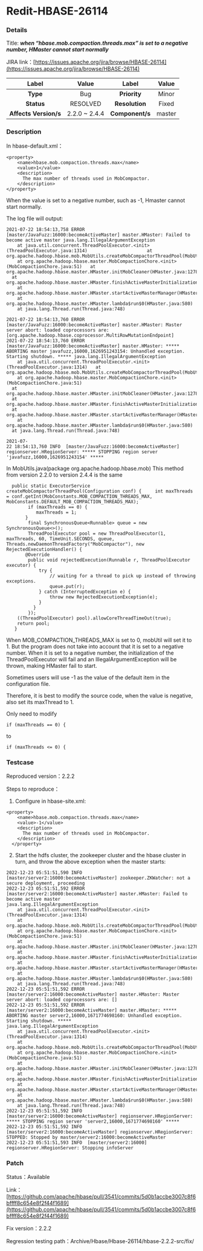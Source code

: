 # Redit-HBASE-26114

### Details

Title: ***when “hbase.mob.compaction.threads.max” is set to a negative number, HMaster cannot start normally***

JIRA link：[https://issues.apache.org/jira/browse/HBASE-26114](https://issues.apache.org/jira/browse/HBASE-26114)

|         Label         |        Value        |      Label      |         Value          |
|:---------------------:|:-------------------:|:---------------:|:----------------------:|
|       **Type**        |         Bug         |  **Priority**   |         Minor          |
|      **Status**       |      RESOLVED       | **Resolution**  |         Fixed          |
| **Affects Version/s** |   2.2.0 ~ 2.4.4     | **Component/s** |        master          |

### Description

In hbase-default.xml：
```
<property>     
    <name>hbase.mob.compaction.threads.max</name>     
    <value>1</value>     
    <description>       
      The max number of threads used in MobCompactor.     
    </description>   
</property>
```

When the value is set to a negative number, such as -1, Hmaster cannot start normally.

The log file will output:
```
2021-07-22 18:54:13,758 ERROR [master/JavaFuzz:16000:becomeActiveMaster] master.HMaster: Failed to become active master java.lang.IllegalArgumentException            
    at java.util.concurrent.ThreadPoolExecutor.<init>(ThreadPoolExecutor.java:1314)                      at org.apache.hadoop.hbase.mob.MobUtils.createMobCompactorThreadPool(MobUtils.java:880)
    at org.apache.hadoop.hbase.master.MobCompactionChore.<init>
(MobCompactionChore.java:51)   at org.apache.hadoop.hbase.master.HMaster.initMobCleaner(HMaster.java:1278) 
  at org.apache.hadoop.hbase.master.HMaster.finishActiveMasterInitialization(HMaster.java:1161) 
    at org.apache.hadoop.hbase.master.HMaster.startActiveMasterManager(HMaster.java:2112)
    at org.apache.hadoop.hbase.master.HMaster.lambda$run$0(HMaster.java:580)
    at java.lang.Thread.run(Thread.java:748) 

2021-07-22 18:54:13,760 ERROR [master/JavaFuzz:16000:becomeActiveMaster] master.HMaster: Master server abort: loaded coprocessors are: [org.apache.hadoop.hbase.coprocessor.MultiRowMutationEndpoint] 
2021-07-22 18:54:13,760 ERROR [master/JavaFuzz:16000:becomeActiveMaster] master.HMaster: ***** ABORTING master javafuzz,16000,1626951243154: Unhandled exception. Starting shutdown. ***** java.lang.IllegalArgumentException     
    at java.util.concurrent.ThreadPoolExecutor.<init>(ThreadPoolExecutor.java:1314)   at org.apache.hadoop.hbase.mob.MobUtils.createMobCompactorThreadPool(MobUtils.java:880)     
    at org.apache.hadoop.hbase.master.MobCompactionChore.<init>(MobCompactionChore.java:51) 
  at org.apache.hadoop.hbase.master.HMaster.initMobCleaner(HMaster.java:1278) 
  at org.apache.hadoop.hbase.master.HMaster.finishActiveMasterInitialization(HMaster.java:1161) 
  at org.apache.hadoop.hbase.master.HMaster.startActiveMasterManager(HMaster.java:2112) 
    at org.apache.hadoop.hbase.master.HMaster.lambda$run$0(HMaster.java:580) 
  at java.lang.Thread.run(Thread.java:748) 

2021-07-
22 18:54:13,760 INFO  [master/JavaFuzz:16000:becomeActiveMaster] regionserver.HRegionServer: ***** STOPPING region server 'javafuzz,16000,1626951243154' *****
```

In MobUtils.java(package org.apache.hadoop.hbase.mob) 
This method from version 2.2.0 to version 2.4.4 is the same

```
  public static ExecutorService createMobCompactorThreadPool(Configuration conf) {     int maxThreads = conf.getInt(MobConstants.MOB_COMPACTION_THREADS_MAX,         MobConstants.DEFAULT_MOB_COMPACTION_THREADS_MAX);     
        if (maxThreads == 0) { 
           maxThreads = 1;    
       }     
        final SynchronousQueue<Runnable> queue = new SynchronousQueue<>();
        ThreadPoolExecutor pool = new ThreadPoolExecutor(1, maxThreads, 60, TimeUnit.SECONDS, queue,       Threads.newDaemonThreadFactory("MobCompactor"), new RejectedExecutionHandler() {
       @Override
        public void rejectedExecution(Runnable r, ThreadPoolExecutor executor) {           
            try {             
                // waiting for a thread to pick up instead of throwing exceptions.             
                queue.put(r);           
            } catch (InterruptedException e) {             
                throw new RejectedExecutionException(e);           
            }         
          }       
        });     
    ((ThreadPoolExecutor) pool).allowCoreThreadTimeOut(true);     
    return pool;   
   }
```

When MOB_COMPACTION_THREADS_MAX is set to 0, mobUtil will set it to 1. But the program does not take into account that it is set to a negative number. When it is set to a negative number, the initialization of the ThreadPoolExecutor will fail and an IllegalArgumentException will be thrown, making HMaster fail to start.

Sometimes users will use -1 as the value of the default item in the configuration file.

Therefore, it is best to modify the source code, when the value is negative, also set its maxThread to 1.

Only need to modify 

    if (maxThreads == 0) {

to 

    if (maxThreads <= 0) {


### Testcase

Reproduced version：2.2.2

Steps to reproduce：
1. Configure in hbase-site.xml:
```
<property>
    <name>hbase.mob.compaction.threads.max</name>
    <value>-1</value>
    <description>
      The max number of threads used in MobCompactor.
    </description>
  </property>
```
2. Start the hdfs cluster, the zookeeper cluster and the hbase cluster in turn, and throw the above exception when the master starts:
```
2022-12-23 05:51:51,590 INFO  [master/server2:16000:becomeActiveMaster] zookeeper.ZKWatcher: not a secure deployment, proceeding
2022-12-23 05:51:51,592 ERROR [master/server2:16000:becomeActiveMaster] master.HMaster: Failed to become active master
java.lang.IllegalArgumentException
	at java.util.concurrent.ThreadPoolExecutor.<init>(ThreadPoolExecutor.java:1314)
	at org.apache.hadoop.hbase.mob.MobUtils.createMobCompactorThreadPool(MobUtils.java:880)
	at org.apache.hadoop.hbase.master.MobCompactionChore.<init>(MobCompactionChore.java:51)
	at org.apache.hadoop.hbase.master.HMaster.initMobCleaner(HMaster.java:1278)
	at org.apache.hadoop.hbase.master.HMaster.finishActiveMasterInitialization(HMaster.java:1161)
	at org.apache.hadoop.hbase.master.HMaster.startActiveMasterManager(HMaster.java:2112)
	at org.apache.hadoop.hbase.master.HMaster.lambda$run$0(HMaster.java:580)
	at java.lang.Thread.run(Thread.java:748)
2022-12-23 05:51:51,592 ERROR [master/server2:16000:becomeActiveMaster] master.HMaster: Master server abort: loaded coprocessors are: []
2022-12-23 05:51:51,592 ERROR [master/server2:16000:becomeActiveMaster] master.HMaster: ***** ABORTING master server2,16000,1671774698160: Unhandled exception. Starting shutdown. *****
java.lang.IllegalArgumentException
	at java.util.concurrent.ThreadPoolExecutor.<init>(ThreadPoolExecutor.java:1314)
	at org.apache.hadoop.hbase.mob.MobUtils.createMobCompactorThreadPool(MobUtils.java:880)
	at org.apache.hadoop.hbase.master.MobCompactionChore.<init>(MobCompactionChore.java:51)
	at org.apache.hadoop.hbase.master.HMaster.initMobCleaner(HMaster.java:1278)
	at org.apache.hadoop.hbase.master.HMaster.finishActiveMasterInitialization(HMaster.java:1161)
	at org.apache.hadoop.hbase.master.HMaster.startActiveMasterManager(HMaster.java:2112)
	at org.apache.hadoop.hbase.master.HMaster.lambda$run$0(HMaster.java:580)
	at java.lang.Thread.run(Thread.java:748)
2022-12-23 05:51:51,592 INFO  [master/server2:16000:becomeActiveMaster] regionserver.HRegionServer: ***** STOPPING region server 'server2,16000,1671774698160' *****
2022-12-23 05:51:51,592 INFO  [master/server2:16000:becomeActiveMaster] regionserver.HRegionServer: STOPPED: Stopped by master/server2:16000:becomeActiveMaster
2022-12-23 05:51:51,593 INFO  [master/server2:16000] regionserver.HRegionServer: Stopping infoServer
```

### Patch 

Status：Available

Link：[https://github.com/apache/hbase/pull/3541/commits/5d0b1accbe3007c8f6bffff8c654e8f2f44f1689](https://github.com/apache/hbase/pull/3541/commits/5d0b1accbe3007c8f6bffff8c654e8f2f44f1689)

Fix version：2.2.2

Regression testing path：Archive/Hbase/Hbase-26114/hbase-2.2.2-src/fix/
